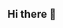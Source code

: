 ## Hi there 👋

<!--
**63832/63832** is a ✨ _special_ ✨ repository because its `README.md` (this file) appears on your GitHub profile.

Here are some ideas to get you started:

- 🔭 I’m currently working on school stuff and just finished vistrac (available on web store)
- 🌱 I’m currently learning git through tutorials 
-->
